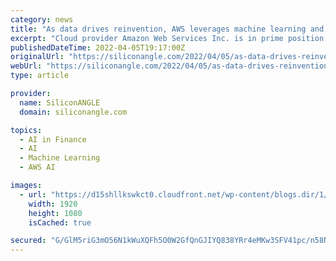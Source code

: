 ```yaml
---
category: news
title: "As data drives reinvention, AWS leverages machine learning and serverless to meet enterprise needs"
excerpt: "Cloud provider Amazon Web Services Inc. is in prime position ... This fits neatly with AWS’ focus on machine learning within many elements of its cloud-based portfolio. “The idea of data ..."
publishedDateTime: 2022-04-05T19:17:00Z
originalUrl: "https://siliconangle.com/2022/04/05/as-data-drives-reinvention-aws-leverages-machine-learning-and-serverless-to-meet-enterprise-needs-awsshowcases2e2/"
webUrl: "https://siliconangle.com/2022/04/05/as-data-drives-reinvention-aws-leverages-machine-learning-and-serverless-to-meet-enterprise-needs-awsshowcases2e2/"
type: article

provider:
  name: SiliconANGLE
  domain: siliconangle.com

topics:
  - AI in Finance
  - AI
  - Machine Learning
  - AWS AI

images:
  - url: "https://d15shllkswkct0.cloudfront.net/wp-content/blogs.dir/1/files/2022/04/Rahul-Pathak-AWS-Startup-Showcase-April-2022.jpg"
    width: 1920
    height: 1080
    isCached: true

secured: "G/GlM5riG3mO56N1kWuXQFh5O0W2GfQnGJIYQ838YRr4eMKw3SFV41pc/n58NyZAgKSmhwnek4EPcdAlOV6ZYYlhwshTaeo4KO35JFEQLRfup9Mjk3F6vFS1Xu8bmpB2cTRDEYG6O9427OldcwY6DFv3rsGYtbrIf/hoUvIwNj1PrN4A22sSCioexXOYppapTfSjVsZ9qJy8n9Ikt5I7tgw8S735oImvq9m3/n8v+ZJHlLQ8WKLoCebuoKwlJTSOsAJv2jFVoeCSu/9wNHKdYa3jsvNDDeYZFv1lPiiQqR4ZAS6hao8j/aRzVRWVXbAekHGBpSnlEaGOzB6JKVjYXlYyV30aNrT9XINlqRX6pB4=;j1j8ZrmT6II7OFAB/IjXKw=="
---
```


